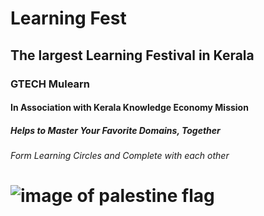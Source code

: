 # Learning Fest
## The largest Learning Festival in Kerala
### GTECH Mulearn
#### In Association with Kerala Knowledge Economy Mission
##### Helps to Master Your Favorite Domains, Together
###### Form Learning Circles and Complete with each other

# ![image of palestine flag](https://th.bing.com/th?id=OIP.p4udqMyFCRbkKrkbMoLYhAHaEK&w=333&h=187&c=8&rs=1&qlt=90&o=6&dpr=1.3&pid=3.1&rm=2)

